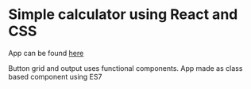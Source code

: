 # Simple calculator using React and CSS

App can be found [here](https://annageorg.github.io/calculator2/)

Button grid and output uses functional components. App made as class based component using ES7
